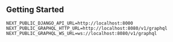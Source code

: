 #

## Getting Started

```env
NEXT_PUBLIC_DJANGO_API_URL=http://localhost:8000
NEXT_PUBLIC_GRAPHQL_HTTP_URL=http://localhost:8080/v1/graphql
NEXT_PUBLIC_GRAPHQL_WS_URL=ws://localhost:8080/v1/graphql
```
